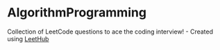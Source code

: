 # AlgorithmProgramming
Collection of LeetCode questions to ace the coding interview! - Created using [LeetHub](https://github.com/QasimWani/LeetHub)
